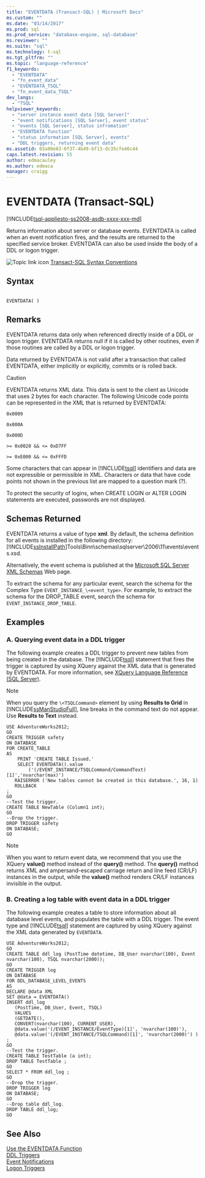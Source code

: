 ```yaml
---
title: "EVENTDATA (Transact-SQL) | Microsoft Docs"
ms.custom: ""
ms.date: "03/14/2017"
ms.prod: sql
ms.prod_service: "database-engine, sql-database"
ms.reviewer: ""
ms.suite: "sql"
ms.technology: t-sql
ms.tgt_pltfrm: ""
ms.topic: "language-reference"
f1_keywords: 
  - "EVENTDATA"
  - "fn_event_data"
  - "EVENTDATA_TSQL"
  - "fn_event_data_TSQL"
dev_langs: 
  - "TSQL"
helpviewer_keywords: 
  - "server instance event data [SQL Server]"
  - "event notifications [SQL Server], event status"
  - "events [SQL Server], status infromation"
  - "EVENTDATA function"
  - "status information [SQL Server], events"
  - "DDL triggers, returning event data"
ms.assetid: 03a80e63-6f37-4b49-bf13-dc35cfe46c44
caps.latest.revision: 55
author: edmacauley
ms.author: edmaca
manager: craigg
---
```

# EVENTDATA (Transact-SQL)
[!INCLUDE[tsql-appliesto-ss2008-asdb-xxxx-xxx-md](../../includes/tsql-appliesto-ss2008-asdb-xxxx-xxx-md.md)]

  Returns information about server or database events. EVENTDATA is called when an event notification fires, and the results are returned to the specified service broker. EVENTDATA can also be used inside the body of a DDL or logon trigger.  
  
 ![Topic link icon](../../database-engine/configure-windows/media/topic-link.gif "Topic link icon") [Transact-SQL Syntax Conventions](../../t-sql/language-elements/transact-sql-syntax-conventions-transact-sql.md)  
  
## Syntax  
  
```  
  
EVENTDATA( )  
```  
  
## Remarks  
 EVENTDATA returns data only when referenced directly inside of a DDL or logon trigger. EVENTDATA returns null if it is called by other routines, even if those routines are called by a DDL or logon trigger.  
  
 Data returned by EVENTDATA is not valid after a transaction that called EVENTDATA, either implicitly or explicitly, commits or is rolled back.  
  
> [!CAUTION]  
>  EVENTDATA returns XML data. This data is sent to the client as Unicode that uses 2 bytes for each character. The following Unicode code points can be represented in the XML that is returned by EVENTDATA:  
>   
>  `0x0009`  
>   
>  `0x000A`  
>   
>  `0x000D`  
>   
>  `>= 0x0020 && <= 0xD7FF`  
>   
>  `>= 0xE000 && <= 0xFFFD`  
>   
>  Some characters that can appear in [!INCLUDE[tsql](../../includes/tsql-md.md)] identifiers and data are not expressible or permissible in XML. Characters or data that have code points not shown in the previous list are mapped to a question mark (?).  
  
 To protect the security of logins, when CREATE LOGIN or ALTER LOGIN statements are executed, passwords are not displayed.  
  
## Schemas Returned  
 EVENTDATA returns a value of type **xml**. By default, the schema definition for all events is installed in the following directory: [!INCLUDE[ssInstallPath](../../includes/ssinstallpath-md.md)]Tools\Binn\schemas\sqlserver\2006\11\events\events.xsd.  
  
 Alternatively, the event schema is published at the [Microsoft SQL Server XML Schemas](http://go.microsoft.com/fwlink/?LinkID=31850) Web page.  
  
 To extract the schema for any particular event, search the schema for the Complex Type `EVENT_INSTANCE_\<event_type>`. For example, to extract the schema for the DROP_TABLE event, search the schema for `EVENT_INSTANCE_DROP_TABLE`.  
  
## Examples  
  
### A. Querying event data in a DDL trigger  
 The following example creates a DDL trigger to prevent new tables from being created in the database. The [!INCLUDE[tsql](../../includes/tsql-md.md)] statement that fires the trigger is captured by using XQuery against the XML data that is generated by EVENTDATA. For more information, see [XQuery Language Reference &#40;SQL Server&#41;](../../xquery/xquery-language-reference-sql-server.md).  
  
> [!NOTE]  
>  When you query the `\<TSQLCommand>` element by using **Results to Grid** in [!INCLUDE[ssManStudioFull](../../includes/ssmanstudiofull-md.md)], line breaks in the command text do not appear. Use **Results to Text** instead.  
  
```  
USE AdventureWorks2012;  
GO  
CREATE TRIGGER safety   
ON DATABASE   
FOR CREATE_TABLE   
AS   
    PRINT 'CREATE TABLE Issued.'  
    SELECT EVENTDATA().value  
        ('(/EVENT_INSTANCE/TSQLCommand/CommandText)[1]','nvarchar(max)')  
   RAISERROR ('New tables cannot be created in this database.', 16, 1)   
   ROLLBACK  
;  
GO  
--Test the trigger.  
CREATE TABLE NewTable (Column1 int);  
GO  
--Drop the trigger.  
DROP TRIGGER safety  
ON DATABASE;  
GO  
```  
  
> [!NOTE]  
>  When you want to return event data, we recommend that you use the XQuery **value()** method instead of the **query()** method. The **query()** method returns XML and ampersand-escaped carriage return and line feed (CR/LF) instances in the output, while the **value()** method renders CR/LF instances invisible in the output.  
  
### B. Creating a log table with event data in a DDL trigger  
 The following example creates a table to store information about all database level events, and populates the table with a DDL trigger. The event type and [!INCLUDE[tsql](../../includes/tsql-md.md)] statement are captured by using XQuery against the XML data generated by `EVENTDATA`.  
  
```  
USE AdventureWorks2012;  
GO  
CREATE TABLE ddl_log (PostTime datetime, DB_User nvarchar(100), Event nvarchar(100), TSQL nvarchar(2000));  
GO  
CREATE TRIGGER log   
ON DATABASE   
FOR DDL_DATABASE_LEVEL_EVENTS   
AS  
DECLARE @data XML  
SET @data = EVENTDATA()  
INSERT ddl_log   
   (PostTime, DB_User, Event, TSQL)   
   VALUES   
   (GETDATE(),   
   CONVERT(nvarchar(100), CURRENT_USER),   
   @data.value('(/EVENT_INSTANCE/EventType)[1]', 'nvarchar(100)'),   
   @data.value('(/EVENT_INSTANCE/TSQLCommand)[1]', 'nvarchar(2000)') ) ;  
GO  
--Test the trigger.  
CREATE TABLE TestTable (a int);  
DROP TABLE TestTable ;  
GO  
SELECT * FROM ddl_log ;  
GO  
--Drop the trigger.  
DROP TRIGGER log  
ON DATABASE;  
GO  
--Drop table ddl_log.  
DROP TABLE ddl_log;  
GO  
```  
  
## See Also  
 [Use the EVENTDATA Function](../../relational-databases/triggers/use-the-eventdata-function.md)   
 [DDL Triggers](../../relational-databases/triggers/ddl-triggers.md)   
 [Event Notifications](../../relational-databases/service-broker/event-notifications.md)   
 [Logon Triggers](../../relational-databases/triggers/logon-triggers.md)  
  
  
